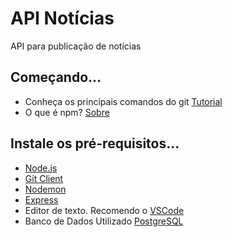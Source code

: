 # API Notícias
API para publicação de notícias

## Começando...
* Conheça os principais comandos do git [Tutorial](http://rogerdudler.github.io/git-guide/index.pt_BR.html)
* O que é npm? [Sobre](http://nodebr.com/o-que-e-a-npm-do-nodejs/)

## Instale os pré-requisitos...
* [Node.js](https://nodejs.org/en/)
* [Git Client](https://git-scm.com/downloads)
* [Nodemon](https://nodemon.io/)
* [Express](https://expressjs.com/)
* Editor de texto. Recomendo o [VSCode](https://code.visualstudio.com/)
* Banco de Dados Utilizado [PostgreSQL](https://www.postgresql.org/) 


